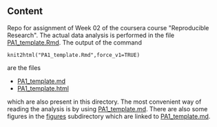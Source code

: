 ## Content

Repo for assignment of Week 02 of the coursera course "Reproducible Research".
The actual data analysis is performed in the file [PA1_template.Rmd](PA1_template.Rmd). The output of the command

    knit2html("PA1_template.Rmd",force_v1=TRUE)

are the files

* [PA1_template.md](PA1_template.md)
* [PA1_template.html](PA1_template.html)

which are also present in this directory. The most convenient way of reading the analysis is by using [PA1_template.md](PA1_template.md). There are also some figures  in the [figures](figures) subdirectory which are linked to [PA1_template.md](PA1_template.md).
